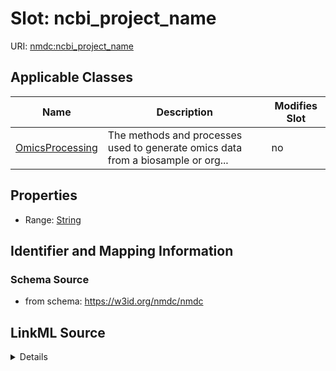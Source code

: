 # Slot: ncbi_project_name

URI: [nmdc:ncbi_project_name](https://w3id.org/nmdc/ncbi_project_name)



<!-- no inheritance hierarchy -->




## Applicable Classes

| Name | Description | Modifies Slot |
| --- | --- | --- |
[OmicsProcessing](OmicsProcessing.md) | The methods and processes used to generate omics data from a biosample or org... |  no  |







## Properties

* Range: [String](String.md)





## Identifier and Mapping Information







### Schema Source


* from schema: https://w3id.org/nmdc/nmdc




## LinkML Source

<details>
```yaml
name: ncbi_project_name
from_schema: https://w3id.org/nmdc/nmdc
rank: 1000
alias: ncbi_project_name
domain_of:
- OmicsProcessing
range: string

```
</details>